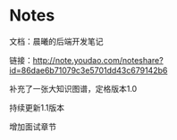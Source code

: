# Notes

文档：晨曦的后端开发笔记

链接：http://note.youdao.com/noteshare?id=86dae6b71079c3e5701dd43c679142b6

补充了一张大知识图谱，定格版本1.0

持续更新1.1版本

增加面试章节
